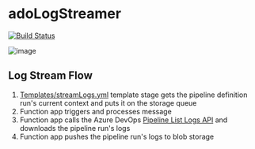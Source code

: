 # adoLogStreamer

[![Build Status](https://dev.azure.com/hoppy7/Azure/_apis/build/status/Hoppy7.adoLogStreamer?branchName=main)](https://dev.azure.com/hoppy7/Azure/_build/latest?definitionId=12&branchName=main)

![image](https://user-images.githubusercontent.com/18079003/116765233-09106980-a9d9-11eb-8f7c-12cb1ee94c0f.png)

## Log Stream Flow
  1.  [Templates/streamLogs.yml](https://github.com/Hoppy7/adoLogStreamer/blob/main/templates/streamLogs.yml) template stage gets the pipeline definition run's current context and puts it on the storage queue
  2.  Function app triggers and processes message
  3.  Function app calls the Azure DevOps [Pipeline List Logs API](https://docs.microsoft.com/en-us/rest/api/azure/devops/pipelines/logs/list?view=azure-devops-rest-6.0) and downloads the pipeline run's logs
  4.  Function app pushes the pipeline run's logs to blob storage
